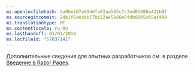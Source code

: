 ```yaml
---
ms.openlocfilehash: da9be107a99ddfa02aa582c7c7ed83080a421b9f
ms.sourcegitcommit: 24b1f6decbb17bb22a45166e5fdb0845c65af498
ms.translationtype: MT
ms.contentlocale: ru-RU
ms.lasthandoff: 03/01/2019
ms.locfileid: "57037141"
---
```

Дополнительные сведения для опытных разработчиков см. в разделе [Введение в Razor Pages](xref:razor-pages/index).
